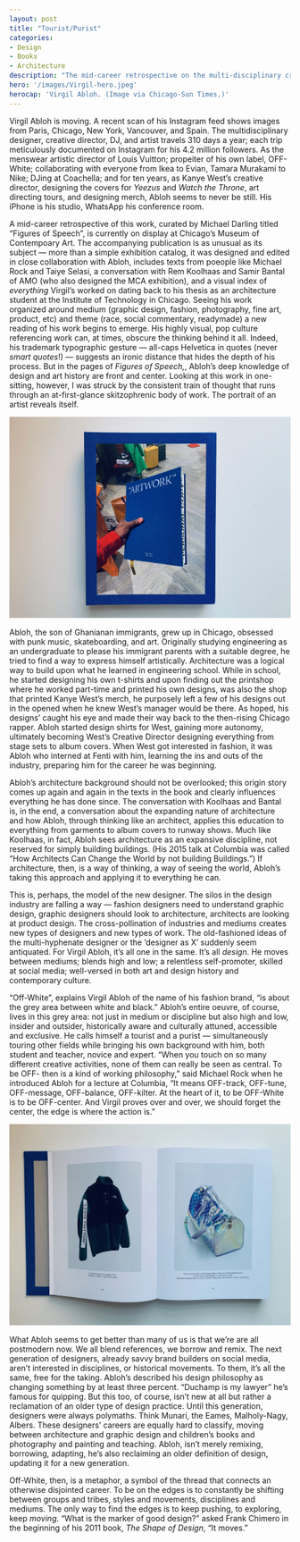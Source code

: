 ```yaml
---
layout: post
title: "Tourist/Purist"
categories:
- Design
- Books
- Architecture
description: "The mid-career retrospective on the multi-disciplinary creative director reveals the portrait of a new type of designer"
hero: '/images/Virgil-hero.jpeg'
herocap: 'Virgil Abloh. (Image via Chicago-Sun Times.)'
---
```


Virgil Abloh is moving. A recent scan of his Instagram feed shows images from Paris, Chicago, New York, Vancouver, and Spain. The multidisciplinary designer, creative director, DJ, and artist travels 310 days a year; each trip meticulously documented on Instagram for his 4.2 million followers. As the menswear artistic director of Louis Vuitton; propeiter of his own label, OFF-White; collaborating with everyone from Ikea to Evian, Tamara Murakami to Nike; DJing at Coachella; and for ten years, as Kanye West’s creative director, designing the covers for *Yeezus* and *Watch the Throne*, art directing tours, and designing merch, Abloh seems to never be still. His iPhone is his studio, WhatsApp his conference room.

A mid-career retrospective of this work, curated by Michael Darling titled “Figures of Speech”, is currently on display at Chicago’s Museum of Contempoary Art. The accompanying publication is as unusual as its subject — more than a simple exhibition catalog, it was designed and edited in close collaboration with Abloh, includes texts from poeople like Michael Rock and Taiye Selasi, a conversation with Rem Koolhaas and Samir Bantal of AMO (who also designed the MCA exhibition), and a visual index of *everything* Virgil’s worked on dating back to his thesis as an architecture student at the Institute of Technology in Chicago. Seeing his work organized around medium (graphic design, fashion, photography, fine art, product, etc) and theme (race, social commentary, readymade) a new reading of his work begins to emerge. His highly visual, pop culture referencing work can, at times, obscure the thinking behind it all. Indeed, his trademark typographic gesture — all-caps Helvetica in quotes (never *smart quotes*!) — suggests an ironic distance that hides the depth of his process. But in the pages of *Figures of Speech,*, Abloh’s deep knowledge of design and art history are front and center. Looking at this work in one-sitting, however, I was struck by the consistent train of thought that runs through an at-first-glance skitzophrenic body of work. The portrait of an artist reveals itself.

![Virgil Abloh: Figures of Speech](/images/virgil-fos-cover.jpeg)

Abloh, the son of Ghanianan immigrants, grew up in Chicago, obsessed with punk music, skateboarding, and art. Originally studying engineering as an undergraduate to please his immigrant parents with a suitable degree, he tried to find a way to express himself artistically. Architecture was a logical way to build upon what he learned in engineering school. While in school, he started designing his own t-shirts and upon finding out the printshop where he worked part-time and printed his own designs, was also the shop that printed Kanye West’s merch, he purposely left a few of his designs out in the opened when he knew West’s manager would be there. As hoped, his designs’ caught his eye and made their way back to the then-rising Chicago rapper. Abloh started design shirts for West, gaining more autonomy, ultimately becoming West’s Creative Director designing everything from stage sets to album covers. When West got interested in fashion, it was Abloh who interned at Fenti with him, learning the ins and outs of the industry, preparing him for the career he was beginning.

Abloh’s architecture background should not be overlooked; this origin story comes up again and again in the texts in the book and clearly influences everything he has done since. The conversation with Koolhaas and Bantal is, in the end, a conversation about the expanding nature of architecture and how Abloh, through thinking like an architect, applies this education to everything from garments to album covers to runway shows. Much like Koolhaas, in fact, Abloh sees architecture as an expansive discipline, not reserved for simply building buildings. (His 2015 talk at Columbia was called “How Architects Can Change the World by not building Buildings.”) If architecture, then, is a way of thinking, a way of seeing the world, Abloh’s taking this approach and applying it to everything he can.

This is, perhaps, the model of the new designer. The silos in the design industry are falling a way — fashion designers need to understand graphic design, graphic designers should look to architecture, architects are looking at product design. The cross-pollination of industries and mediums creates new types of designers and new types of work. The old-fashioned ideas of the multi-hyphenate designer or the ‘designer as X’ suddenly seem antiquated. For Virgil Abloh, it’s all one in the same. It’s all *design*. He moves between mediums; blends high and low; a relentless self-promoter, skilled at social media; well-versed in both art and design history and contemporary culture.

“Off-White”, explains Virgil Abloh of the name of his fashion brand, “is about the grey area between white and black.” Abloh’s entire oeuvre, of course, lives in this grey area: not just in medium or discipline but also high and low, insider and outsider, historically aware and culturally attuned, accessible and exclusive. He calls himself a tourist and a purist — simultaneously touring other fields while bringing his own background with him, both student and teacher, novice and expert. “When you touch on so many different creative activities, none of them can really be seen as central. To be OFF- then is a kind of working philosophy,” said Michael Rock when he introduced Abloh for a lecture at Columbia, “It means OFF-track, OFF-tune, OFF-message, OFF-balance, OFF-kilter. At the heart of it, to be OFF-White is to be OFF-center. And Virgil proves over and over, we should forget the center, the edge is where the action is.”

![Virgil Abloh: Figures of Speech](/images/virgil-fos.jpeg)

What Abloh seems to get better than many of us is that we’re are all postmodern now. We all blend references, we borrow and remix. The next generation of designers, already savvy brand builders on social media, aren’t interested in disciplines, or historical movements. To them, it’s all the same, free for the taking. Abloh’s described his design philosophy as changing something by at least three percent. “Duchamp is my lawyer” he’s famous for quipping. But this too, of course, isn’t new at all but rather a reclamation of an older type of design practice. Until this generation, designers were always polymaths. Think Munari, the Eames, Malholy-Nagy, Albers. These designers’ careers are equally hard to classify, moving between architecture and graphic design and children’s books and photography and painting and teaching. Abloh, isn’t merely remixing, borrowing, adapting, he’s also reclaiming an older definition of design, updating it for a new generation.

Off-White, then, is a metaphor, a symbol of the thread that connects an otherwise disjointed career. To be on the edges is to constantly be shifting between groups and tribes, styles and movements, disciplines and mediums. The only way to find the edges is to keep pushing, to exploring, keep *moving*. “What is the marker of good design?” asked Frank Chimero in the beginning of his 2011 book, *The Shape of Design*, “It moves.”
